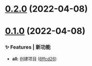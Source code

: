 # [0.2.0](https://github.com/onabc/vue_repo/compare/0.1.0...0.2.0) (2022-04-08)



# [0.1.0](https://github.com/onabc/vue_repo/compare/6ffcd26...0.1.0) (2022-04-08)


### ✨ Features | 新功能

* **all:** 创建项目 ([6ffcd26](https://github.com/onabc/vue_repo/commit/6ffcd26))



